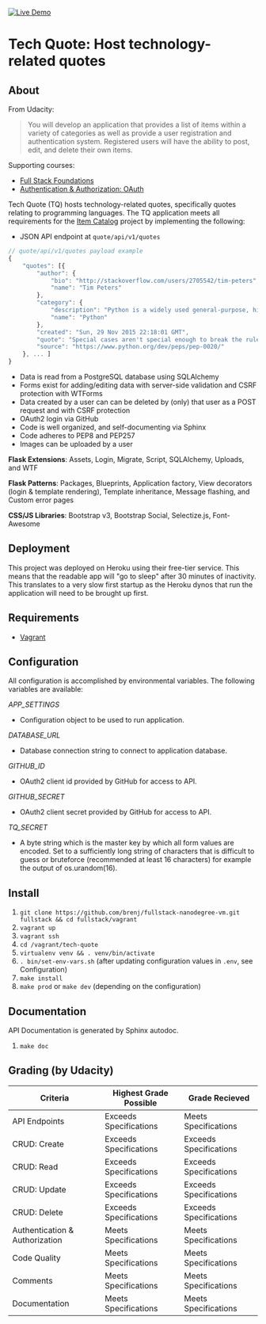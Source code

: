 [![Live Demo](https://img.shields.io/badge/live%20demo-active-brightgreen.svg?style=flat-square)](https://ancient-earth-46456.herokuapp.com/)

Tech Quote: Host technology-related quotes
==========================================

About
-----
From Udacity:
> You will develop an application that provides a list of items within a
> variety of categories as well as provide a user registration and
> authentication system. Registered users will have the ability to post,
> edit, and delete their own items.

Supporting courses:

* [Full Stack Foundations](https://www.udacity.com/course/full-stack-foundations--ud088)
* [Authentication & Authorization: OAuth](https://www.udacity.com/course/authentication-authorization-oauth--ud330)

Tech Quote (TQ) hosts technology-related quotes, specifically quotes relating
to programming languages. The TQ application meets all requirements for
the [Item Catalog](https://www.udacity.com/course/full-stack-web-developer-nanodegree--nd004) 
project by implementing the following:

* JSON API endpoint at `quote/api/v1/quotes`
```javascript
// quote/api/v1/quotes payload example
{
	"quotes": [{
		"author": {
			"bio": "http://stackoverflow.com/users/2705542/tim-peters",
			"name": "Tim Peters"
		},
		"category": {
			"description": "Python is a widely used general-purpose, high-level programming language. Its design philosophy emphasizes code readability, and its syntax allows programmers to express concepts in fewer lines of code than would be possible in languages such as C++ or Java. The language provides constructs intended to enable clear programs on both a small and large scale.",
			"name": "Python"
		},
		"created": "Sun, 29 Nov 2015 22:18:01 GMT",
		"quote": "Special cases aren't special enough to break the rules.",
		"source": "https://www.python.org/dev/peps/pep-0020/"
	}, ... ]
}
```
* Data is read from a PostgreSQL database using SQLAlchemy
* Forms exist for adding/editing data with server-side validation and
  CSRF protection with WTForms
* Data created by a user can can be deleted by (only) that user as a POST
  request and with CSRF protection
* OAuth2 login via GitHub
* Code is well organized, and self-documenting via Sphinx
* Code adheres to PEP8 and PEP257
* Images can be uploaded by a user

**Flask Extensions**: Assets, Login, Migrate, Script, SQLAlchemy, Uploads,
    and WTF

**Flask Patterns**: Packages, Blueprints, Application factory,
    View decorators (login & template rendering), Template inheritance,
    Message flashing, and Custom error pages

**CSS/JS Libraries**:  Bootstrap v3, Bootstrap Social, Selectize.js,
    Font-Awesome

Deployment
----------
This project was deployed on Heroku using their free-tier service. This means that the readable app will "go to sleep" after 30 minutes of inactivity. This translates to a very slow first startup as the Heroku dynos that run the application will need to be brought up first.

Requirements
------------

* [Vagrant](http://www.vagrantup.com/downloads.html)

Configuration
-------------

All configuration is accomplished by environmental variables.
The following variables are available:

*APP_SETTINGS* 
- Configuration object to be used to run application.

*DATABASE_URL*
- Database connection string to connect to application database.

*GITHUB_ID*
- OAuth2 client id provided by GitHub for access to API.

*GITHUB_SECRET*
- OAuth2 client secret provided by GitHub for access to API.

*TQ_SECRET*
- A byte string which is the master key by which all form values are encoded.
  Set to a sufficiently long string of characters that is difficult to
  guess or bruteforce (recommended at least 16 characters) for example
  the output of os.urandom(16).

Install
-------

1. `git clone https://github.com/brenj/fullstack-nanodegree-vm.git fullstack && cd fullstack/vagrant`
2. `vagrant up`
3. `vagrant ssh`
4. `cd /vagrant/tech-quote`
5. `virtualenv venv && . venv/bin/activate`
6. `. bin/set-env-vars.sh` (after updating configuration values in `.env`, see Configuration)
7. `make install`
8. `make prod` or `make dev` (depending on the configuration)

Documentation
-------------
API Documentation is generated by Sphinx autodoc.

1. `make doc`

Grading (by Udacity)
--------------------

Criteria       |Highest Grade Possible  |Grade Recieved
---------------|------------------------|--------------
API Endpoints  |Exceeds Specifications  |Meets Specifications
CRUD: Create   |Exceeds Specifications  |Exceeds Specifications
CRUD: Read     |Exceeds Specifications  |Exceeds Specifications
CRUD: Update   |Exceeds Specifications  |Exceeds Specifications
CRUD: Delete   |Exceeds Specifications  |Exceeds Specifications
Authentication & Authorization   |Meets Specifications  |Meets Specifications
Code Quality   |Meets Specifications  |Meets Specifications
Comments       |Meets Specifications  |Meets Specifications
Documentation  |Meets Specifications    |Meets Specifications
